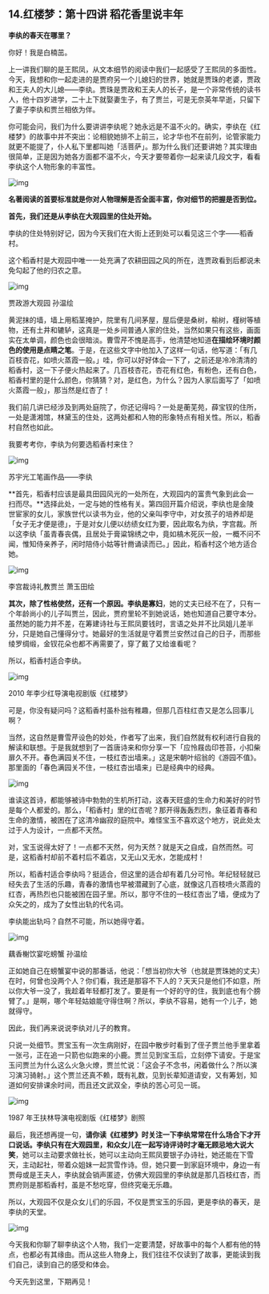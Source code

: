 ## 14.红楼梦：第十四讲 稻花香里说丰年
**李纨的春天在哪里？**


你好！我是白楠茁。


上一讲我们聊的是王熙凤，从文本细节的阅读中我们一起感受了王熙凤的多面性。今天，我想和你一起走进的是贾府另一个儿媳妇的世界，她就是贾珠的老婆，贾政和王夫人的大儿媳——李纨。贾珠是贾政和王夫人的长子，是一个非常传统的读书人，他十四岁进学，二十上下就娶妻生子，有了贾兰，可是无奈英年早逝，只留下了妻子李纨和贾兰相依为伴。


你可能会问，我们为什么要讲讲李纨呢？她永远是不温不火的。确实，李纨在《红楼梦》的故事中并不突出：论相貌她排不上前三，论才华也不在前列，论管家能力就更不能提了，仆人私下里都叫她「活菩萨」。那为什么我们还要讲她？其实理由很简单，正是因为她各方面都不温不火，今天才要带着你一起来读几段文字，看看李纨这个人物形象的丰富性。


  



![img](https://pic2.zhimg.com/v2-ce3aaae12fcbb60c3971fb8c86068c4f.webp)

  



**名著阅读的首要标准就是你对人物理解是否全面丰富，你对细节的把握是否到位。**


**首先，我们还是从李纨在大观园里的住处开始。**


李纨的住处特别好记，因为今天我们在大街上还到处可以看见这三个字——稻香村。


这个稻香村是大观园中唯一一处充满了农耕田园之风的所在，连贾政看到后都说未免勾起了他的归农之意。


  



![img](https://pic2.zhimg.com/v2-3450ce6049758b5679105048e23d5e49.webp)

  



贾政游大观园 孙温绘


黄泥抹的墙，墙上用稻茎掩护，院里有几间茅屋，屋后便是桑树，榆树，槿树等植物，还有土井和辘轳，这真是一处乡间普通人家的住处，当然如果只有这些，画面实在太单调，颜色也会很暗淡。曹雪芹不愧是高手，他清楚地知道**在描绘环境时颜色的使用是点睛之笔**。于是，在这些文字中他加入了这样一句话，他写道：「有几百枝杏花，如喷火蒸霞一般。」哇，你可以好好体会一下了，之前还是冷冷清清的稻香村，这一下子便火热起来了。几百枝杏花，杏花有红色，有粉色，还有白色，稻香村里的是什么颜色，你猜猜？对，是红色，为什么？因为人家后面写了「如喷火蒸霞一般」，那当然是红杏了！


我们前几讲已经涉及到两处庭院了，你还记得吗？一处是蘅芜苑，薛宝钗的住所，一处是潇湘馆，林黛玉的住处，这两处都和人物的形象特点有相关性。所以，稻香村自然也如此。


我要考考你，李纨为何要选稻香村来住？


  



![img](https://pic4.zhimg.com/v2-72d0241525d5295d8c8fc7f266d16599.webp)

  



苏宇光工笔画作品——李纨


**首先，稻香村应该是最具田园风光的一处所在，大观园内的富贵气象到此会一扫而尽。**选择此处，一定与她的性格有关。第四回开篇介绍说，李纨也是金陵世宦家的女儿，家族世代以读书为业，他的父亲叫李守中，对女孩子的培养却是「女子无才便是德」，于是对女儿便以纺绩女红为要，因此取名为纨，字宫裁。所以这李纨「虽青春丧偶，且居处于膏粱锦绣之中，竟如槁木死灰一般，一概不问不闻，惟知侍亲养子，闲时陪侍小姑等针黹诵读而已。」因此，稻香村这个地方适合她。


  



![img](https://pic1.zhimg.com/v2-7270cffef81d686ad33ac194adb4ae5a.webp)

  



李宫裁诗礼教贾兰 萧玉田绘


**其次，除了性格使然，还有一个原因。李纨是寡妇**，她的丈夫已经不在了，只有一个年龄尚小的儿子叫贾兰，因此，贾府里轮不到她说话，她也知道自己要守本分。虽然她的能力并不差，在筹建诗社与王熙凤要钱时，言语之处并不比凤姐儿差半分，只是她自己懂得分寸。她最好的生活就是守着贾兰安然过自己的日子，而那些绫罗绸缎，金钗花朵也都不再需要了，穿了戴了又给谁看呢？


所以，稻香村适合李纨。


  



![img](https://pic1.zhimg.com/v2-e3e64c3e340bff6a813b618006b2724d.webp)

  



2010 年李少红导演电视剧版《红楼梦》


可是，你没有疑问吗？这稻香村虽朴拙有稚趣，但那几百柱红杏又是怎么回事儿啊？


当然，这自然是曹雪芹设色的妙处，作者写了出来，我们自然就有权利进行自我的解读和联想。于是我就想到了一首唐诗来和你分享一下「应怜屐齿印苍苔，小扣柴扉久不开。春色满园关不住，一枝红杏出墙来。」这是宋朝叶绍翁的《游园不值》。那里面的「春色满园关不住，一枝红杏出墙来」已是经典中的经典。


  



![img](https://pic4.zhimg.com/v2-7faa0f4ccf9bd936ed3389f777bee9f4.webp)

  



谁读这首诗，都能够被诗中勃勃的生机所打动，这春天旺盛的生命力和美好的时节是每个人都爱的。那么，「稻香村」里的红杏呢？那开得轰轰烈烈，象征着青春和生命的激情，被困在了这清冷幽寂的庭院中。难怪宝玉不喜欢这个地方，说此处太过于人为设计，一点都不天然。


对，宝玉说得太好了！一点都不天然，何为天然？就是天之自成，自然而然。可是，这稻香村却前不着村后不着店，又无山又无水，怎能成村！


所以，稻香村适合李纨吗？挺适合，但这里的适合却有着几分可怜。年纪轻轻就已经失去了生活的乐趣，青春的激情也早被潜藏到了心底，就像这几百枝喷火蒸霞的红杏，再热烈也只能被困在园子里。所以，那守不住的一枝红杏出了墙，便成为了众矢之的，成为了女性出轨的代名词。


李纨能出轨吗？自然不可能，所以她得守着。


  



![img](https://pic3.zhimg.com/v2-576a3cf0592d10a698726cbacace42ae.webp)

  



藕香榭饮宴吃螃蟹 孙温绘


正如她自己在螃蟹宴中说的那番话，他说：「想当初你大爷（也就是贾珠她的丈夫）在时，何曾也没两个人？你们看，我还是那容不下人的？天天只是他们不如意，所以你大爷一没了，我趁着年轻都打发了。要是有一个好的守的住，我到底也有个膀臂了。」是啊，哪个年轻姑娘能守得住啊？所以，李纨不容易，她有一个儿子，她就得守。


因此，我们再来说说李纨对儿子的教育。


只说一处细节。贾宝玉有一次生病刚好，在园中散步时看到了侄子贾兰他手里拿着一张弓，正在追一只箭也似跑来的小鹿。贾兰见到宝玉后，立刻停下请安。于是宝玉问贾兰为什么这么火急火燎，贾兰忙说：「这会子不念书，闲着做什么？所以演习演习骑射。」这个贾兰还真不赖，既有礼数，见到长辈知道请安，又有筹划，知道如何安排课余时间，而且还文武双全，李纨的苦心可见一斑。


  



![img](https://pic3.zhimg.com/v2-b787a34352ec2ea104032d9903ea42c5.webp)

  



1987 年王扶林导演电视剧版《红楼梦》剧照


最后，我还想再提一句，**请你读《红楼梦》时关注一下李纨常常在什么场合下才开口说话。李纨只有在大观园里，和众女儿在一起写诗评诗时才毫无顾忌地大说大笑**，她可以主动要求做社长，她可以主动向王熙凤要银子办诗社，她还能在下雪天，主动起社，带着众姐妹一起赏雪作诗。但，她只要一到家庭环境中，身边一有贾母或是王夫人，李纨就会销声匿迹，仿佛大观园里的李纨就是那几百枝红杏，而贾府则是那稻香村，虽是不愁吃穿，但终究毫无乐趣。


所以，大观园不仅是众女儿们的乐园，不仅是贾宝玉的乐园，更是李纨的春天，是李纨的天堂。


  



![img](https://pic3.zhimg.com/v2-b5494862aeea3a26f775e15ee0584f35.webp)

  



今天我和你聊了聊李纨这个人物，我们一定要清楚，好故事中的每个人都有他的特点，也都必有其缘由。而从这些人物身上，我们往往不仅读到了故事，更能读到我们自己，读到自己的感受和体会。


今天先到这里，下期再见！

